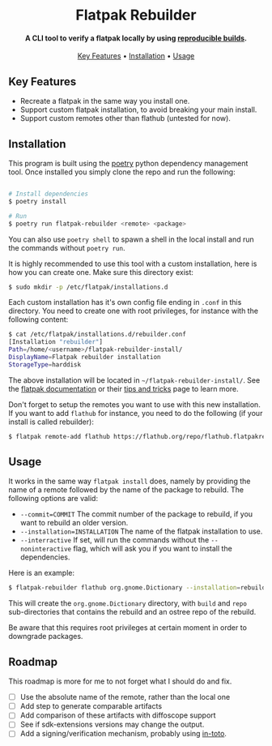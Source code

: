 
<h1 align="center">
  <br>
  Flatpak Rebuilder
  <br>
</h1>

<h4 align="center">A CLI tool to verify a flatpak locally by using <a href="https://reproducible-builds.org/">reproducible builds</a>.</h4>

<p align="center">
  <a href="#key-features">Key Features</a> •
  <a href="#installation">Installation</a> •
  <a href="#usage">Usage</a>
</p>


## Key Features

* Recreate a flatpak in the same way you install one.
* Support custom flatpak installation, to avoid breaking your main install.
* Support custom remotes other than flathub (untested for now).

## Installation

This program is built using the [poetry](https://github.com/python-poetry/poetry) python dependency management tool.
Once installed you simply clone the repo and run the following:
```bash

# Install dependencies
$ poetry install

# Run
$ poetry run flatpak-rebuilder <remote> <package>
```

You can also use `poetry shell` to spawn a shell in the local install and run the commands without `poetry run`.

It is highly recommended to use this tool with a custom installation, here is how you can create one.
Make sure this directory exist:
```bash
$ sudo mkdir -p /etc/flatpak/installations.d
```
Each custom installation has it's own config file ending in `.conf` in this directory.
You need to create one with root privileges, for instance with the following content:
```bash
$ cat /etc/flatpak/installations.d/rebuilder.conf
[Installation "rebuilder"]
Path=/home/<username>/flatpak-rebuilder-install/
DisplayName=Flatpak rebuilder installation
StorageType=harddisk
```
The above installation will be located in `~/flatpak-rebuilder-install/`. 
See the [flatpak documentation](https://docs.flatpak.org/en/latest/flatpak-command-reference.html#flatpak-installation)
or their [tips and tricks](https://docs.flatpak.org/en/latest/tips-and-tricks.html) page to learn more.

Don't forget to setup the remotes you want to use with this new installation. If you want to add `flathub` for instance,
you need to do the following (if your install is called rebuilder):
```bash
$ flatpak remote-add flathub https://flathub.org/repo/flathub.flatpakrepo --installation=rebuilder
```

## Usage
It works in the same way `flatpak install` does, namely by providing the name of a remote followed by the name of the package to rebuild.
The following options are valid:
* `--commit=COMMIT` The commit number of the package to rebuild, if you want to rebuild an older version.
* `--installation=INSTALLATION` The name of the flatpak installation to use.
* `--interractive` If set, will run the commands without the `--noninteractive` flag, which will ask you if you want to install the dependencies.

Here is an example:
```bash
$ flatpak-rebuilder flathub org.gnome.Dictionary --installation=rebuilder --interactive
```
This will create the `org.gnome.Dictionary` directory, with `build` and `repo` sub-directories that contains the rebuild
and an ostree repo of the rebuild.

Be aware that this requires root privileges at certain moment in order to downgrade packages.

## Roadmap

This roadmap is more for me to not forget what I should do and fix.

- [ ] Use the absolute name of the remote, rather than the local one
- [ ] Add step to generate comparable artifacts
- [ ] Add comparison of these artifacts with diffoscope support
- [ ] See if sdk-extensions versions may change the output.
- [ ] Add a signing/verification mechanism, probably using [in-toto](https://in-toto.io/).
